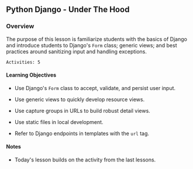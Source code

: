 ## Python Django - Under The Hood

### Overview

The purpose of this lesson is familiarize students with the basics of Django and introduce students to Django's `Form` class; generic views; and best practices around sanitizing input and handling exceptions.

`Activities: 5`

#### Learning Objectives

* Use Django's `Form` class to accept, validate, and persist user input.

* Use generic views to quickly develop resource views.

* Use capture groups in URLs to build robust detail views.

* Use static files in local development.

* Refer to Django endpoints in templates with the `url` tag.

#### Notes

* Today's lesson builds on the activity from the last lessons. 
